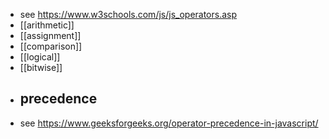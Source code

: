 - see https://www.w3schools.com/js/js_operators.asp
- [[arithmetic]]
- [[assignment]]
- [[comparison]]
- [[logical]]
- [[bitwise]]
- ## precedence
- see https://www.geeksforgeeks.org/operator-precedence-in-javascript/